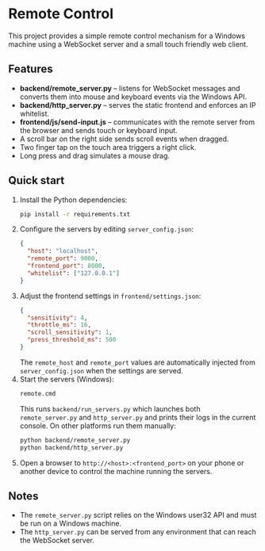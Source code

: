 # Remote Control

This project provides a simple remote control mechanism for a Windows machine using a WebSocket server and a small touch friendly web client.

## Features
- **backend/remote_server.py** – listens for WebSocket messages and converts them into mouse and keyboard events via the Windows API.
- **backend/http_server.py** – serves the static frontend and enforces an IP whitelist.
- **frontend/js/send-input.js** – communicates with the remote server from the browser and sends touch or keyboard input.
- A scroll bar on the right side sends scroll events when dragged.
- Two finger tap on the touch area triggers a right click.
- Long press and drag simulates a mouse drag.

## Quick start
1. Install the Python dependencies:
   ```bash
   pip install -r requirements.txt
   ```
2. Configure the servers by editing `server_config.json`:
   ```json
   {
     "host": "localhost",
     "remote_port": 9000,
     "frontend_port": 8000,
     "whitelist": ["127.0.0.1"]
   }
   ```
3. Adjust the frontend settings in `frontend/settings.json`:
   ```json
   {
     "sensitivity": 4,
     "throttle_ms": 16,
     "scroll_sensitivity": 1,
     "press_threshold_ms": 500
   }
   ```
   The `remote_host` and `remote_port` values are automatically injected from
   `server_config.json` when the settings are served.
4. Start the servers (Windows):
   ```cmd
   remote.cmd
   ```
   This runs `backend/run_servers.py` which launches both `remote_server.py` and `http_server.py` and prints their logs in the current console.
   On other platforms run them manually:
   ```bash
   python backend/remote_server.py
   python backend/http_server.py
   ```
5. Open a browser to `http://<host>:<frontend_port>` on your phone or another device to control the machine running the servers.

## Notes
- The `remote_server.py` script relies on the Windows user32 API and must be run on a Windows machine.
- The `http_server.py` can be served from any environment that can reach the WebSocket server.
